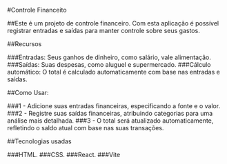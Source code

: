#Controle Financeito

##Este é um projeto de controle financeiro. Com esta aplicação é possível registrar entradas e saídas para manter controle sobre seus gastos.

##Recursos

###Entradas: Seus ganhos de dinheiro, como salário, vale alimentação.
###Saídas: Suas despesas, como aluguel e supermercado.
###Cálculo automático: O total é calculado automaticamente com base nas entradas e saídas.

##Como Usar:

###1 - Adicione suas entradas financeiras, especificando a fonte e o valor.
###2 - Registre suas saídas financeiras, atribuindo categorias para uma análise mais detalhada.
###3 - O total será atualizado automaticamente, refletindo o saldo atual com base nas suas transações.

##Tecnologias usadas

###HTML.
###CSS.
###React.
###Vite

